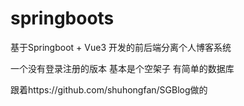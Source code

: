 # springboots
基于Springboot + Vue3 开发的前后端分离个人博客系统  

一个没有登录注册的版本 基本是个空架子 有简单的数据库      

跟着https://github.com/shuhongfan/SGBlog做的
